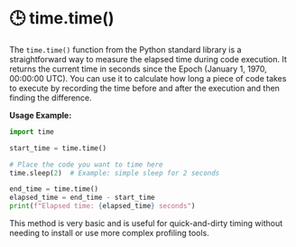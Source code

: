 # 🕒 time.time()

The `time.time()` function from the Python standard library is a straightforward way to measure the elapsed time during code execution. It returns the current time in seconds since the Epoch (January 1, 1970, 00:00:00 UTC). You can use it to calculate how long a piece of code takes to execute by recording the time before and after the execution and then finding the difference.

**Usage Example:**

```python
import time

start_time = time.time()

# Place the code you want to time here
time.sleep(2)  # Example: simple sleep for 2 seconds

end_time = time.time()
elapsed_time = end_time - start_time
print(f"Elapsed time: {elapsed_time} seconds")
```

This method is very basic and is useful for quick-and-dirty timing without needing to install or use more complex profiling tools.